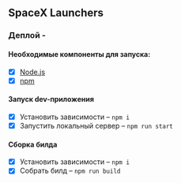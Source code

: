 ## SpaceX Launchers

### Деплой -

#### Необходимые компоненты для запуска:
- [x] [Node.js](https://nodejs.org/)
- [x] [npm](https://www.npmjs.com/)

#### Запуск dev-приложения
- [x] Установить зависимости – `npm i`
- [x] Запустить локальный сервер – `npm run start`

#### Сборка билда
- [x] Установить зависимости – `npm i`
- [x] Собрать билд – `npm run build`
